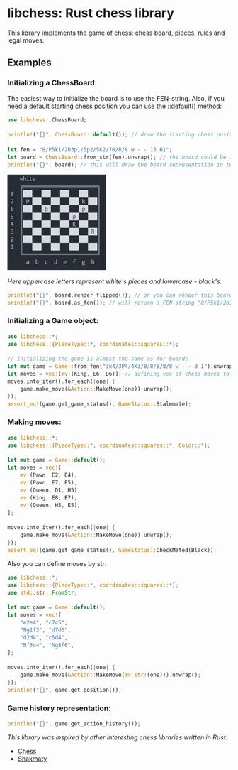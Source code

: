 # libchess: Rust chess library

 
This library implements the game of chess: chess board, pieces, rules and legal moves.

## Examples


### Initializing a ChessBoard:
The easiest way to initialize the board is to use the FEN-string. Also, if you
need a default starting chess position you can use the ::default() method:
```rust
use libchess::ChessBoard; 

println!("{}", ChessBoard::default()); // draw the starting chess position

let fen = "8/P5k1/2b3p1/5p2/5K2/7R/8/8 w - - 13 61";
let board = ChessBoard::from_str(fen).unwrap(); // the board could be initialized from fen-string
println!("{}", board); // this will draw the board representation in terminal:
```

![Board Rendering](./img/screenshot_render_straight.png)

*Here uppercase letters represent white's pieces and lowercase - black's.*


```rust
println!("{}", board.render_flipped()); // or you can render this board from black's perspective (flipped)
println!("{}", board.as_fen()); // will return a FEN-string "8/P5k1/2b3p1/5p2/5K2/7R/8/8 w - - 13 61"
```


### Initializing a Game object:
```rust
use libchess::*;
use libchess::{PieceType::*, coordinates::squares::*};

// initializing the game is almost the same as for boards
let mut game = Game::from_fen("3k4/3P4/4K3/8/8/8/8/8 w - - 0 1").unwrap();
let moves = vec![mv!(King, E6, D6)]; // defining vec of chess moves to be applied to the board
moves.into_iter().for_each(|one| {
    game.make_move(&Action::MakeMove(one)).unwrap();
});
assert_eq!(game.get_game_status(), GameStatus::Stalemate);
```


### Making moves:
```rust
use libchess::*;
use libchess::{PieceType::*, coordinates::squares::*, Color::*};

let mut game = Game::default();
let moves = vec![
    mv!(Pawn, E2, E4),
    mv!(Pawn, E7, E5),
    mv!(Queen, D1, H5),
    mv!(King, E8, E7),
    mv!(Queen, H5, E5),
];

moves.into_iter().for_each(|one| {
    game.make_move(&Action::MakeMove(one)).unwrap();
});
assert_eq!(game.get_game_status(), GameStatus::CheckMated(Black));
```

Also you can define moves by str: 
```rust
use libchess::*;
use libchess::{PieceType::*, coordinates::squares::*};
use std::str::FromStr;

let mut game = Game::default();
let moves = vec![
    "e2e4", "c7c5",
    "Ng1f3", "d7d6",
    "d2d4", "c5d4",
    "Nf3d4", "Ng8f6",
];

moves.into_iter().for_each(|one| {
    game.make_move(&Action::MakeMove(mv_str!(one))).unwrap();
});
println!("{}", game.get_position());
```


### Game history representation:
```rust
println!("{}", game.get_action_history());
```


*This library was inspired by other interesting chess libraries written in Rust:*
* [Chess](https://github.com/jordanbray/chess)
* [Shakmaty](https://crates.io/crates/shakmaty)
